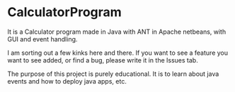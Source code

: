 # CalculatorProgram
It is a Calculator program made in Java with ANT in Apache netbeans, with GUI and event handling.

I am sorting out a few kinks here and there. If you want to see a feature you want to see added, or find a bug, please write it in the Issues tab.

The purpose of this project is purely educational. It is to learn about java events and how to deploy java apps, etc.
